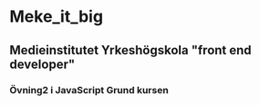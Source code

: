 # Meke_it_big
## Medieinstitutet Yrkeshögskola "front end developer"
### Övning2 i JavaScript Grund kursen
